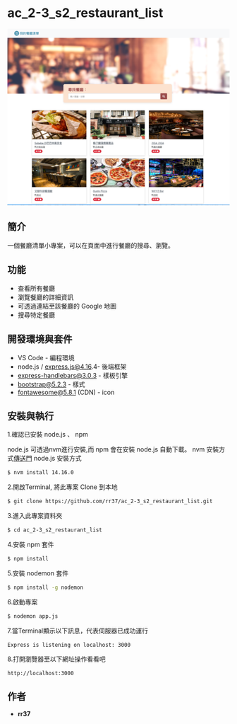 # ac_2-3_s2_restaurant_list

![Screenshot of Restaurant List](./public/image/snapshot.png)

## 簡介

一個餐廳清單小專案，可以在頁面中進行餐廳的搜尋、瀏覽。

## 功能

- 查看所有餐廳
- 瀏覽餐廳的詳細資訊
- 可透過連結至該餐廳的 Google 地圖
- 搜尋特定餐廳

## 開發環境與套件

* VS Code - 編程環境
* node.js / express.js@4.16.4- 後端框架
* express-handlebars@3.0.3 - 樣板引擎
* bootstrap@5.2.3 - 樣式
* fontawesome@5.8.1 (CDN) - icon

## 安裝與執行

1.確認已安裝 node.js 、 npm

node.js 可透過nvm進行安裝,而 npm 會在安裝 node.js 自動下載。
nvm 安裝方式[傳送門](https://github.com/creationix/nvm)
node.js 安裝方式
  ```bash
  $ nvm install 14.16.0
  ```

2.開啟Terminal, 將此專案 Clone 到本地

  ```bash
  $ git clone https://github.com/rr37/ac_2-3_s2_restaurant_list.git
  ```

3.進入此專案資料夾

  ```bash
  $ cd ac_2-3_s2_restaurant_list
  ```

4.安裝 npm 套件

  ```bash
  $ npm install
  ```

5.安裝 nodemon 套件

  ```bash
  $ npm install -g nodemon
  ```

6.啟動專案

  ```bash
  $ nodemon app.js
  ```

7.當Terminal顯示以下訊息，代表伺服器已成功運行

  ```
  Express is listening on localhost: 3000
  ```

8.打開瀏覽器至以下網址操作看看吧

  ```
  http://localhost:3000
  ```

## 作者

* **rr37** 